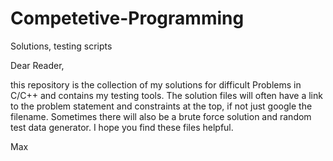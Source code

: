 # Competetive-Programming
Solutions, testing scripts

Dear Reader,

this repository is the collection of my solutions for difficult Problems in C/C++ and contains my testing tools.
The solution files will often have a link to the problem statement and constraints at the top, if not just google the filename.
Sometimes there will also be a brute force solution and random test data generator.
I hope you find these files helpful.

Max
